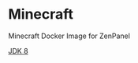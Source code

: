 # Minecraft
 Minecraft Docker Image for ZenPanel

[JDK 8](https://www.oracle.com/java/technologies/javase/8u-relnotes.html)